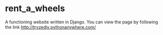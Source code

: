 # rent_a_wheels
A functioning website written in Django.
You can view the page by following the link http://tryzediv.pythonanywhere.com/
